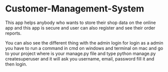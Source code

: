 # Customer-Management-System


This app helps anybody who wants to store their shop data on the online app and this app is secure and user can also register and see their order reports. 

You can also see the different thing with the admin login for login as a admin you have to run a command in cmd on windows and terminal on mac and go to your project where is your manage.py file and type python manage.py createsuperuser and it will ask you username, email, password fill it and then login.
